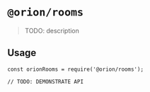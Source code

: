 # `@orion/rooms`

> TODO: description

## Usage

```
const orionRooms = require('@orion/rooms');

// TODO: DEMONSTRATE API
```
